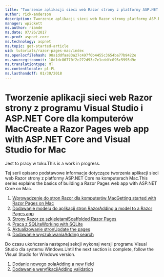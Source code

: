 ```yaml
---
title: "Tworzenie aplikacji sieci web Razor strony z platformy ASP.NET Core dla komputerów Mac"
author: rick-anderson
description: Tworzenie aplikacji sieci web Razor strony platformy ASP.NET Core i EF Core.
manager: wpickett
ms.author: riande
ms.date: 07/26/2017
ms.prod: aspnet-core
ms.technology: aspnet
ms.topic: get-started-article
uid: tutorials/razor-pages-mac/index
ms.openlocfilehash: 98a1ddfaa83a27c497f0b4455c3654ba77b9422e
ms.sourcegitcommit: 18d1dc86770f2e272d93c7e1cddfc095c5995d9e
ms.translationtype: MT
ms.contentlocale: pl-PL
ms.lasthandoff: 01/30/2018
---
```

# <a name="create-a-razor-pages-web-app-with-aspnet-core-and-visual-studio-for-mac"></a><span data-ttu-id="ebb6c-103">Tworzenie aplikacji sieci web Razor strony z programu Visual Studio i ASP.NET Core dla komputerów Mac</span><span class="sxs-lookup"><span data-stu-id="ebb6c-103">Create a Razor Pages web app with ASP.NET Core and Visual Studio for Mac</span></span>

<span data-ttu-id="ebb6c-104">Jest to pracy w toku.</span><span class="sxs-lookup"><span data-stu-id="ebb6c-104">This is a work in progress.</span></span>

<span data-ttu-id="ebb6c-105">Tej serii opisano podstawowe informacje dotyczące tworzenia aplikacji sieci web Razor strony z platformy ASP.NET Core na komputerach Mac.</span><span class="sxs-lookup"><span data-stu-id="ebb6c-105">This series explains the basics of building a Razor Pages web app with ASP.NET Core on Mac.</span></span>

1. [<span data-ttu-id="ebb6c-106">Wprowadzenie do stron Razor dla komputerów Mac</span><span class="sxs-lookup"><span data-stu-id="ebb6c-106">Getting started with Razor Pages on Mac</span></span>](xref:tutorials/razor-pages-mac/razor-pages-start)
1. [<span data-ttu-id="ebb6c-107">Dodawanie modelu do aplikacji stron Razor</span><span class="sxs-lookup"><span data-stu-id="ebb6c-107">Adding a model to a Razor Pages app</span></span>](xref:tutorials/razor-pages-mac/model)
1. [<span data-ttu-id="ebb6c-108">Strony Razor ze szkieletami</span><span class="sxs-lookup"><span data-stu-id="ebb6c-108">Scaffolded Razor Pages</span></span>](xref:tutorials/razor-pages-mac/page)
1. [<span data-ttu-id="ebb6c-109">Praca z SQLite</span><span class="sxs-lookup"><span data-stu-id="ebb6c-109">Working with SQLite</span></span>](xref:tutorials/razor-pages-mac/sql)
1. [<span data-ttu-id="ebb6c-110">Aktualizowanie stron</span><span class="sxs-lookup"><span data-stu-id="ebb6c-110">Update the pages</span></span>](xref:tutorials/razor-pages-mac/da1)
1. [<span data-ttu-id="ebb6c-111">Dodawanie wyszukiwania</span><span class="sxs-lookup"><span data-stu-id="ebb6c-111">Adding search</span></span>](xref:tutorials/razor-pages-mac/search)


<span data-ttu-id="ebb6c-112">Do czasu ukończenia następnej sekcji wykonaj wersji programu Visual Studio dla systemu Windows.</span><span class="sxs-lookup"><span data-stu-id="ebb6c-112">Until the next section is complete, follow the Visual Studio for Windows version.</span></span>

1. [<span data-ttu-id="ebb6c-113">Dodanie nowego pola</span><span class="sxs-lookup"><span data-stu-id="ebb6c-113">Adding a new field</span></span>](xref:tutorials/razor-pages/new-field)
1. [<span data-ttu-id="ebb6c-114">Dodawanie weryfikacji</span><span class="sxs-lookup"><span data-stu-id="ebb6c-114">Adding validation</span></span>](xref:tutorials/razor-pages/validation)
